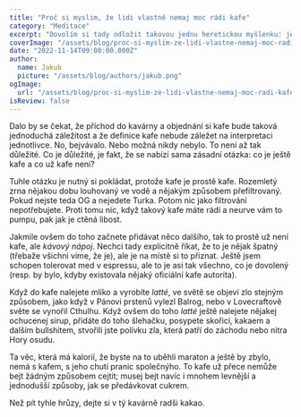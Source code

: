 ```yaml
---
title: "Proč si myslim, že lidi vlastně nemaj moc rádi kafe"
category: "Meditace"
excerpt: "Dovolím si tady odložit takovou jednu heretickou myšlenku: jenom málo lidí má rádo kafe. Ostatní si na to jenom hrajou. Z nějakýho důvodu, kterej mi je neznámej. Mít rád kafe neni zas tak důležitý pro přežití druhu tak, aby to bylo nutný fejkovat. Nebo jo?"
coverImage: "/assets/blog/proc-si-myslim-ze-lidi-vlastne-nemaj-moc-radi-kafe/cover.png"
date: "2022-11-14T09:00:00.000Z"
author:
  name: Jakub
  picture: "/assets/blog/authors/jakub.png"
ogImage:
  url: "/assets/blog/proc-si-myslim-ze-lidi-vlastne-nemaj-moc-radi-kafe/cover.png"
isReview: false
---
```


Dalo by se čekat, že příchod do kavárny a objednání si kafe bude taková jednoduchá záležitost a že definice kafe nebude záležet na interpretaci jednotlivce. No, bejvávalo. Nebo možná nikdy nebylo. To není až tak důležité. Co je důležité, je fakt, že se nabízí sama zásadní otázka: co je ještě kafe a co už kafe neni?

Tuhle otázku je nutný si pokládat, protože kafe je prostě kafe. Rozemletý zrna nějakou dobu louhovaný ve vodě a nějakým způsobem přefiltrovaný. Pokud nejste teda OG a nejedete Turka. Potom nic jako filtrování nepotřebujete. Proti tomu nic, když takový kafe máte rádi a neurve vám to pumpu, pak jak je ctěná libost.

Jakmile ovšem do toho začnete přidávat něco dalšího, tak to prostě už není kafe, ale _kávový nápoj_. Nechci tady explicitně říkat, že to je nějak špatný (třebaže všichni víme, že je), ale je na místě si to přiznat. Ještě jsem schopen tolerovat med v espressu, ale to je asi tak všechno, co je dovolený (resp. by bylo, kdyby existovala nějaký oficiální kafe autorita).

Když do kafe nalejete mlíko a vyrobíte _latté_, ve světě se objeví zlo stejným způsobem, jako když v Pánovi prstenů vylezl Balrog, nebo v Lovecraftově světe se vynořil Cthulhu. Když ovšem do toho _latté_ ještě nalejete nějakej ochucenej sirup, přidáte do toho šlehačku, posypete skořicí, kakaem a dalším bullshitem, stvořili jste polívku zla, která patří do záchodu nebo nitra Hory osudu.

Ta věc, která má kalorií, že byste na to uběhli maraton a ještě by zbylo, nemá s kafem, s jeho chutí pranic společnýho. To kafe už přece nemůže bejt žádným způsobem cejtit; musej bejt navíc i mnohem levnější a jednodušší způsoby, jak se předávkovat cukrem.

Než pít tyhle hrůzy, dejte si v tý kavárně radši kakao.
